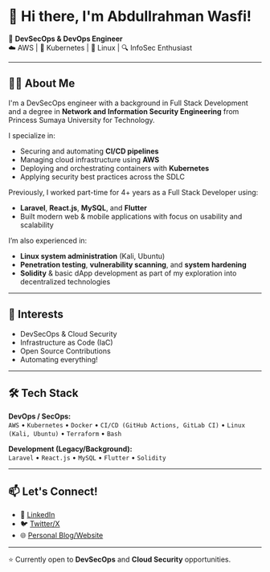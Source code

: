 # 👋 Hi there, I'm Abdullrahman Wasfi!

🔐 **DevSecOps & DevOps Engineer**  
☁️ AWS | 🐳 Kubernetes | 🐧 Linux | 🔍 InfoSec Enthusiast  

---

## 🧑‍💻 About Me

I'm a DevSecOps engineer with a background in Full Stack Development and a degree in **Network and Information Security Engineering** from Princess Sumaya University for Technology.

I specialize in:
- Securing and automating **CI/CD pipelines**
- Managing cloud infrastructure using **AWS**
- Deploying and orchestrating containers with **Kubernetes**
- Applying security best practices across the SDLC

Previously, I worked part-time for 4+ years as a Full Stack Developer using:
- **Laravel**, **React.js**, **MySQL**, and **Flutter**
- Built modern web & mobile applications with focus on usability and scalability

I’m also experienced in:
- **Linux system administration** (Kali, Ubuntu)
- **Penetration testing**, **vulnerability scanning**, and **system hardening**
- **Solidity** & basic dApp development as part of my exploration into decentralized technologies

---

## 🚀 Interests
- DevSecOps & Cloud Security
- Infrastructure as Code (IaC)
- Open Source Contributions
- Automating everything!

---

## 🛠️ Tech Stack

**DevOps / SecOps:**  
`AWS` • `Kubernetes` • `Docker` • `CI/CD (GitHub Actions, GitLab CI)` • `Linux (Kali, Ubuntu)` • `Terraform` • `Bash`

**Development (Legacy/Background):**  
`Laravel` • `React.js` • `MySQL` • `Flutter` • `Solidity`

---

## 📫 Let's Connect!

- 💼 [LinkedIn](https://www.linkedin.com/in/abdullrahmanwasfi)
- 🐦 [Twitter/X](https://x.com/mr3bdullrahman)
- 🌐 [Personal Blog/Website](https://www.mr3bd.com)

---

⭐ Currently open to **DevSecOps** and **Cloud Security** opportunities.

